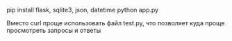 pip install flask, sqlite3, json, datetime
python app.py

Вместо curl проще использовать файл test.py, что позволяет куда проще просмотреть запросы и ответы
